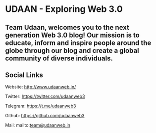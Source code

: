 # UDAAN - Exploring Web 3.0
## Team Udaan, welcomes you to the next generation Web 3.0 blog! Our mission is to educate, inform and inspire people around the globe through our blog and create a global community of diverse individuals.


## Social Links

Website:  http://www.udaanweb.in/

Twitter:  https://twitter.com/udaanweb3

Telegram: https://t.me/udaanweb3

Github:   https://github.com/udaanweb3

Mail:   mailto:team@udaanweb.in


